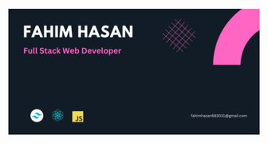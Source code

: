 ![alt text](https://raw.githubusercontent.com/FahimHasan683031/FahimHasan683031/main/assets/Fahim%20Hasan%20(1).png)

